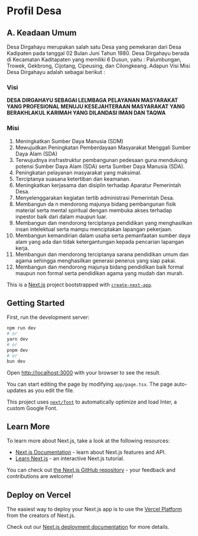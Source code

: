 # Profil Desa
## A. Keadaan Umum
Desa Dirgahayu merupakan salah satu Desa  yang pemekaran dari Desa Kadipaten pada tanggal 02 Bulan Juni Tahun 1980. Desa Dirgahayu berada di Kecamatan Kaditapaten yang memiliki 6 Dusun, yaitu : Palumbungan, Trowek, Gekbrong, Cijotang, Cipeusing, dan Cilongkeang. Adapun Visi Misi Desa Dirgahayu adalah sebagai berikut :

### Visi
**DESA DIRGAHAYU SEBAGAI LELMBAGA PELAYANAN MASYARAKAT YANG PROFESIONAL MENUJU KESEJAHTERAAN MASYARAKAT YANG BERAKHLAKUL KARIMAH YANG DILANDASI IMAN DAN TAQWA**

### Misi
1. Meningkatkan Sumber Daya Manusia (SDM)
2. Mewujudkan Peningkatan Pemberdayaan Masyarakat Menggali Sumber Daya Alam (SDA)
3. Terwujudnya insfrastruktur pembangunan pedesaan guna mendukung potensi Sumber Daya Alam (SDA) serta Sumber Daya Manusia (SDA).
4. Peningkatan  pelayanan masyarakat yang maksimal.
5. Terciptanya suasana ketertiban dan keamanan.
6. Meningkatkan kerjasama dan disiplin terhadap Aparatur Pemerintah Desa.
7. Menyelenggarakan kegiatan tertib administrasi Pemerintah Desa.
8. Membangun da n mendorong majunya bidang pembangunan fisik material serta mental spiritual dengan membuka akses terhadap inpestor baik dari dalam maupun luar.
9. Membangun dan mendorong terciptanya pendidikan yang menghasilkan insan intelektual serta mampu menciptakan lapangan pekerjaan.
10. Membangun kemandirian dalam usaha serta pemanfaatan sumber daya alam yang ada dan tidak ketergantungan kepada pencarian lapangan kerja.
11. Membangun dan mendorong terciptanya sarana pendidikan umum dan agama sehingga menghasilkan generasi penerus yang siap pakai.
12. Membangun dan mendorong majunya bidang pendidikan baik formal maupun non formal serta pendidikan agama yang mudah dan murah.


This is a [Next.js](https://nextjs.org/) project bootstrapped with [`create-next-app`](https://github.com/vercel/next.js/tree/canary/packages/create-next-app).

## Getting Started

First, run the development server:

```bash
npm run dev
# or
yarn dev    
# or
pnpm dev
# or
bun dev
```

Open [http://localhost:3000](http://localhost:3000) with your browser to see the result.

You can start editing the page by modifying `app/page.tsx`. The page auto-updates as you edit the file.

This project uses [`next/font`](https://nextjs.org/docs/basic-features/font-optimization) to automatically optimize and load Inter, a custom Google Font.

## Learn More

To learn more about Next.js, take a look at the following resources:

- [Next.js Documentation](https://nextjs.org/docs) - learn about Next.js features and API.
- [Learn Next.js](https://nextjs.org/learn) - an interactive Next.js tutorial.

You can check out [the Next.js GitHub repository](https://github.com/vercel/next.js/) - your feedback and contributions are welcome!

## Deploy on Vercel

The easiest way to deploy your Next.js app is to use the [Vercel Platform](https://vercel.com/new?utm_medium=default-template&filter=next.js&utm_source=create-next-app&utm_campaign=create-next-app-readme) from the creators of Next.js.

Check out our [Next.js deployment documentation](https://nextjs.org/docs/deployment) for more details.
